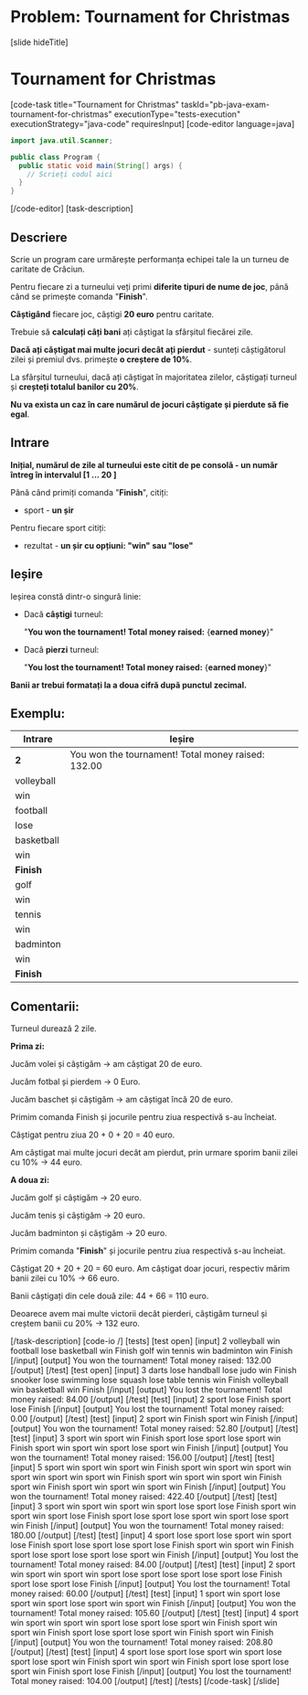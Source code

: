 # Problem: Tournament for Christmas
[slide hideTitle]
# Tournament for Christmas
[code-task title="Tournament for Christmas" taskId="pb-java-exam-tournament-for-christmas" executionType="tests-execution" executionStrategy="java-code" requiresInput]
[code-editor language=java]
```java 
import java.util.Scanner;

public class Program {
  public static void main(String[] args) {
    // Scrieți codul aici
  }
}
```
[/code-editor]
[task-description]
## Descriere

Scrie un program care urmărește performanța echipei tale la un turneu de caritate de Crăciun.

Pentru fiecare zi a turneului veți primi **diferite tipuri de nume de joc**, până când se primește comanda "**Finish**".

**Câștigând** fiecare joc, câștigi **20 euro** pentru caritate.

Trebuie să **calculați câți bani** ați câștigat la sfârșitul fiecărei zile.

**Dacă ați câștigat mai multe jocuri decât ați pierdut** - sunteți câștigătorul zilei și premiul dvs. primește **o creștere de 10%**.

La sfârșitul turneului, dacă ați câștigat în majoritatea zilelor, câștigați turneul și **creșteți totalul banilor cu 20%**.

**Nu va exista un caz în care numărul de jocuri câștigate și pierdute să fie egal**.

## Intrare

**Inițial, numărul de zile al turneului este citit de pe consolă - un număr întreg în intervalul [1 ... 20 ]**

Până când primiți comanda "**Finish**", citiți:

  - sport - **un șir**

Pentru fiecare sport citiți:

  * rezultat - **un șir cu opțiuni: "win" sau "lose"**


## Ieșire

Ieșirea constă dintr-o singură linie:

- Dacă **câștigi** turneul:

     "**You won the tournament! Total money raised:** \{**earned money**\}"

- Dacă **pierzi** turneul:

     "**You lost the tournament! Total money raised:** \{**earned money**\}"

**Banii ar trebui formatați la a doua cifră după punctul zecimal.**

## Exemplu:

| **Intrare** | **Ieșire** |
| --- | --- | 
 **2** | You won the tournament! Total money raised: 132.00 |
| volleyball | |
| win | | 
| football | |
| lose | |
| basketball | |
| win | |
| **Finish** | |
| golf | | 
| win | |
| tennis | |
| win | |
| badminton | |
| win | |
| **Finish** | |


## Comentarii:

Turneul durează 2 zile.

**Prima zi:**

Jucăm volei și câștigăm -> am câștigat 20 de euro.

Jucăm fotbal și pierdem -> 0 Euro.

Jucăm baschet și câștigăm -> am câștigat încă 20 de euro.

Primim comanda Finish și jocurile pentru ziua respectivă s-au încheiat.

Câștigat pentru ziua 20 + 0 + 20 = 40 euro. 

Am câștigat mai multe jocuri decât am pierdut, prin urmare sporim banii zilei cu 10% -> 44 euro.

**A doua zi:**

Jucăm golf și câștigăm -> 20 euro.

Jucăm tenis și câștigăm -> 20 euro.

Jucăm badminton și câștigăm -> 20 euro.

Primim comanda "**Finish**" și jocurile pentru ziua respectivă s-au încheiat.

Câștigat 20 + 20 + 20 = 60 euro. Am câștigat doar jocuri, respectiv mărim banii zilei cu 10% -> 66 euro.

Banii câștigați din cele două zile: 44 + 66 = 110 euro.

Deoarece avem mai multe victorii decât pierderi, câștigăm turneul și creștem banii cu 20% -> 132 euro.



[/task-description]
[code-io /]
[tests]
[test open]
[input]
2
volleyball
win
football
lose
basketball
win
Finish
golf
win
tennis
win
badminton
win
Finish
[/input]
[output]
You won the tournament! Total money raised: 132.00
[/output]
[/test]
[test open]
[input]
3
darts
lose
handball
lose
judo
win
Finish
snooker
lose
swimming
lose
squash
lose
table tennis
win
Finish
volleyball
win
basketball
win
Finish
[/input]
[output]
You lost the tournament! Total money raised: 84.00
[/output]
[/test]
[test]
[input]
2
sport
lose
Finish
sport
lose
Finish
[/input]
[output]
You lost the tournament! Total money raised: 0.00
[/output]
[/test]
[test]
[input]
2
sport
win
Finish
sport
win
Finish
[/input]
[output]
You won the tournament! Total money raised: 52.80
[/output]
[/test]
[test]
[input]
3
sport
win
sport
win
Finish
sport
lose
sport
lose
sport
win
Finish
sport
win
sport
win
sport
lose
sport
win
Finish
[/input]
[output]
You won the tournament! Total money raised: 156.00
[/output]
[/test]
[test]
[input]
5
sport
win
sport
win
sport
win
Finish
sport
win
sport
win
sport
win
sport
win
sport
win
sport
win
Finish
sport
win
sport
win
sport
win
Finish
sport
win
Finish
sport
win
sport
win
sport
win
Finish
[/input]
[output]
You won the tournament! Total money raised: 422.40
[/output]
[/test]
[test]
[input]
3
sport
win
sport
win
sport
win
sport
lose
sport
lose
Finish
sport
win
sport
win
sport
lose
Finish
sport
lose
sport
lose
sport
win
sport
lose
sport
win
Finish
[/input]
[output]
You won the tournament! Total money raised: 180.00
[/output]
[/test]
[test]
[input]
4
sport
lose
sport
lose
sport
win
sport
lose
Finish
sport
lose
sport
lose
sport
lose
Finish
sport
win
sport
win
Finish
sport
lose
sport
lose
sport
lose
sport
win
Finish
[/input]
[output]
You lost the tournament! Total money raised: 84.00
[/output]
[/test]
[test]
[input]
2
sport
win
sport
win
sport
win
sport
lose
sport
lose
sport
lose
sport
lose
Finish
sport
lose
sport
lose
Finish
[/input]
[output]
You lost the tournament! Total money raised: 60.00
[/output]
[/test]
[test]
[input]
1
sport
win
sport
lose
sport
win
sport
lose
sport
win
sport
win
Finish
[/input]
[output]
You won the tournament! Total money raised: 105.60
[/output]
[/test]
[test]
[input]
4
sport
win
sport
win
sport
win
sport
lose
sport
lose
sport
win
Finish
sport
win
sport
win
Finish
sport
lose
sport
lose
sport
win
Finish
sport
win
Finish
[/input]
[output]
You won the tournament! Total money raised: 208.80
[/output]
[/test]
[test]
[input]
4
sport
lose
sport
lose
sport
win
sport
lose
sport
lose
sport
win
Finish
sport
win
sport
win
Finish
sport
lose
sport
lose
sport
win
Finish
sport
lose
Finish
[/input]
[output]
You lost the tournament! Total money raised: 104.00
[/output]
[/test]
[/tests]
[/code-task]
[/slide]
